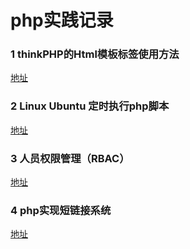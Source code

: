  # php实践记录

 ### 1  thinkPHP的Html模板标签使用方法   
  
[地址](http://www.thinkphp.cn/topic/46387.html "地址来源")

 
 ### 2  Linux  Ubuntu 定时执行php脚本    

[地址](http://blog.csdn.net/qq_17121501/article/details/52768889 "地址来源")  


 ### 3  人员权限管理（RBAC）  

[地址](http://blog.csdn.net/chengshaolei2012/article/details/72669807 "地址来源") 


 ### 4  php实现短链接系统  

[地址](http://blog.csdn.net/nuli888/article/details/62236134 "地址来源") 
 	 
 	

